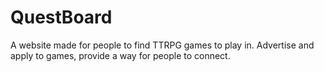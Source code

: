 # QuestBoard
A website made for people to find TTRPG games to play in. Advertise and apply to games, provide a way for people to connect.
